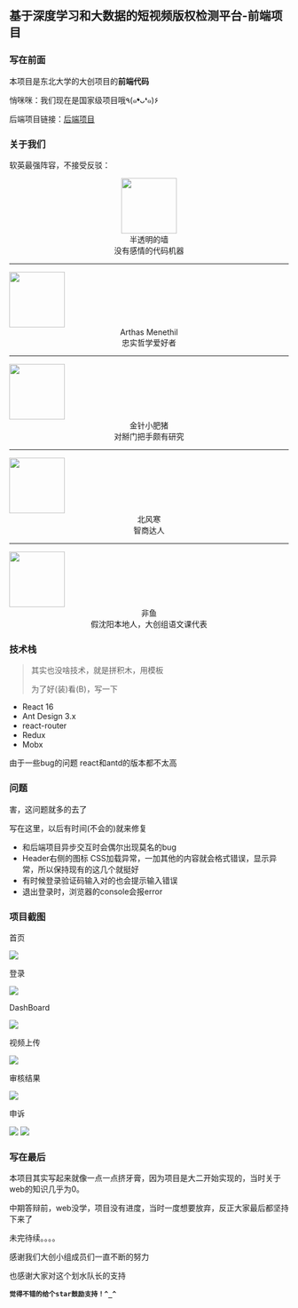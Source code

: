 ## 基于深度学习和大数据的短视频版权检测平台-前端项目

### 写在前面

本项目是东北大学的大创项目的**前端代码**

悄咪咪：我们现在是国家级项目哦﻿٩(๑❛ᴗ❛๑)۶

后端项目链接：[后端项目](https://github.com/kscbxxLiuXP/videodetect-back)

### 关于我们

软英最强阵容，不接受反驳：



<center>
<img width = "100" src="https://github.com/kscbxxLiuXP/videodetect-front/blob/master/doc/a1.jpg?raw=true"/>
</center>

<center>半透明的墙</center>
<center>没有感情的代码机器</center>

------

<img width = "100" src="https://github.com/kscbxxLiuXP/videodetect-front/blob/master/doc/a2.jpg?raw=true"/>

<center>Arthas Menethil </center>
<center>忠实哲学爱好者 </center>

------

<img width = "100"  src="https://github.com/kscbxxLiuXP/videodetect-front/blob/master/doc/a3.jpg?raw=true"/>

<center>金针小肥猪</center>
<center>对掰门把手颇有研究 </center>

------

<img width = "100"  src="https://github.com/kscbxxLiuXP/videodetect-front/blob/master/doc/a4.jpg?raw=true"/>

<center>北风寒</center>

<center>智商达人 </center>

------

<img width = "100" src="https://github.com/kscbxxLiuXP/videodetect-front/blob/master/doc/a5.jpg?raw=true"/>

<center>非鱼</center>

<center>假沈阳本地人，大创组语文课代表</center>

### 技术栈

> 其实也没啥技术，就是拼积木，用模板
>
> 为了好(装)看(B)，写一下

- React 16
- Ant Design 3.x
- react-router
- Redux
- Mobx

由于一些bug的问题 react和antd的版本都不太高 

### 问题

害，这问题就多的去了

写在这里，以后有时间(不会的)就来修复

- 和后端项目异步交互时会偶尔出现莫名的bug
- Header右侧的图标 CSS加载异常，一加其他的内容就会格式错误，显示异常，所以保持现有的这几个就挺好
- 有时候登录验证码输入对的也会提示输入错误
- 退出登录时，浏览器的console会报error

### 项目截图

首页

<img src="https://github.com/kscbxxLiuXP/videodetect-front/blob/master/doc/1.png?raw=true"/>


登录

<img src="https://github.com/kscbxxLiuXP/videodetect-front/blob/master/doc/2.png?raw=true"/>

DashBoard

<img src="https://github.com/kscbxxLiuXP/videodetect-front/blob/master/doc/3.png?raw=true"/>

视频上传

<img src="https://github.com/kscbxxLiuXP/videodetect-front/blob/master/doc/4.png?raw=true"/>

审核结果

<img src="https://github.com/kscbxxLiuXP/videodetect-front/blob/master/doc/5.png?raw=true"/>

申诉

<img src="https://github.com/kscbxxLiuXP/videodetect-front/blob/master/doc/6.png?raw=true"/>

<img src="https://github.com/kscbxxLiuXP/videodetect-front/blob/master/doc/7.png?raw=true"/>

<br/>



### 写在最后

本项目其实写起来就像一点一点挤牙膏，因为项目是大二开始实现的，当时关于web的知识几乎为0。

中期答辩前，web没学，项目没有进度，当时一度想要放弃，反正大家最后都坚持下来了

未完待续。。。。

感谢我们大创小组成员们一直不断的努力

也感谢大家对这个划水队长的支持

**`觉得不错的给个star鼓励支持！^_^`**